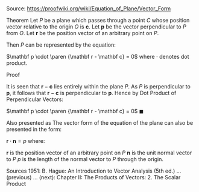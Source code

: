 # 

Source: https://proofwiki.org/wiki/Equation_of_Plane/Vector_Form



Theorem
Let $P$ be a plane which passes through a point $C$ whose position vector relative to the origin $O$ is $\mathbf c$.
Let $\mathbf p$ be the vector perpendicular to $P$ from $O$.
Let $\mathbf r$ be the position vector of an arbitrary point on $P$.

Then $P$ can be represented by the equation:

$\mathbf p \cdot \paren {\mathbf r - \mathbf c} = 0$
where $\cdot$ denotes dot product.


Proof

It is seen that $\mathbf r - \mathbf c$ lies entirely within the plane $P$.
As $P$ is perpendicular to $\mathbf p$, it follows that $\mathbf r - \mathbf c$ is perpendicular to $\mathbf p$.
Hence by Dot Product of Perpendicular Vectors:

$\mathbf p \cdot \paren {\mathbf r - \mathbf c} = 0$
$\blacksquare$


Also presented as
The vector form of the equation of the plane can also be presented in the form:

$\mathbf r \cdot \mathbf n = p$
where:

$\mathbf r$ is the position vector of an arbitrary point on $P$
$\mathbf n$ is the unit normal vector to $P$
$p$ is the length of the normal vector to $P$ through the origin.


Sources
1951: B. Hague: An Introduction to Vector Analysis (5th ed.) ... (previous) ... (next): Chapter $\text {II}$: The Products of Vectors: $2$. The Scalar Product




